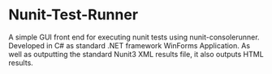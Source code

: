 # Nunit-Test-Runner

A simple GUI front end for executing nunit tests using nunit-consolerunner.
Developed in C# as standard .NET framework WinForms Application.
As well as outputting the standard Nunit3 XML results file, it also outputs HTML results.
